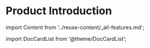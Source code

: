 # Product Introduction

import Content from '../reuse-content/_all-features.md';

<Content />

import DocCardList from '@theme/DocCardList';

<DocCardList />
